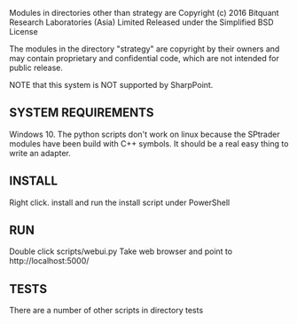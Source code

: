 Modules in directories other than strategy are
Copyright (c) 2016 Bitquant Research Laboratories (Asia) Limited
Released under the Simplified BSD License

The modules in the directory "strategy" are copyright by their owners
and may contain proprietary and confidential code, which are not
intended for public release.

NOTE that this system is NOT supported by SharpPoint.

SYSTEM REQUIREMENTS
-------------------

Windows 10.  The python scripts don't work on linux because the
SPtrader modules have been build with C++ symbols.  It should be a
real easy thing to write an adapter.

INSTALL
-------

Right click. install and run the install script under PowerShell

RUN
---

Double click scripts/webui.py
Take web browser and point to http://localhost:5000/

TESTS
-----
There are a number of other scripts in directory tests




